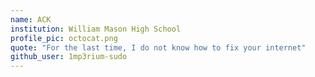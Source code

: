 ```yaml
---
name: ACK
institution: William Mason High School
profile_pic: octocat.png
quote: "For the last time, I do not know how to fix your internet"
github_user: 1mp3rium-sudo
---
```

